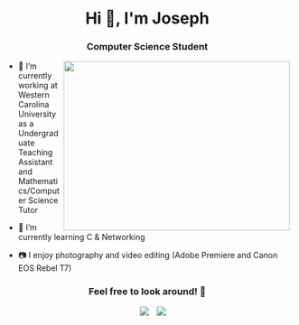 <h1 align="center"> Hi 👋, I'm
Joseph </a></h1>
<h3 align="center">Computer Science Student </h3>
 <a target="_blank" align="center">

  <img align="right" top="300" height="300" width="400" src="https://i.gyazo.com/7d1f66e8596b9be19c5e28e40e8fef67.png">
</a>

- 🔭 I’m currently working at Western Carolina University as a Undergraduate Teaching Assistant and Mathematics/Computer Science Tutor

- 🌱 I’m currently learning C & Networking

- 📷 I enjoy photography and video editing (Adobe Premiere and Canon EOS Rebel T7)

<h3 align="center" > Feel free to look around!  🤝  </h3>

<p align="center">

 <div align="center"  class="icons-social" style="margin-left: 10px;">
        <a style="margin-left: 10px;"  target="_blank" href="https://www.linkedin.com/in/josepholadeji/">
			<img src="https://img.icons8.com/doodle/40/000000/linkedin--v2.png"></a>
		<a style="margin-left: 10px;" target="_blank" href="https://stackoverflow.com/users/16072784/indexjoseph?tab=profile">
				<img src="https://img.icons8.com/external-tal-revivo-color-tal-revivo/40/000000/external-stack-overflow-is-a-question-and-answer-site-for-professional-logo-color-tal-revivo.png"></a>
      </div>
</p>


